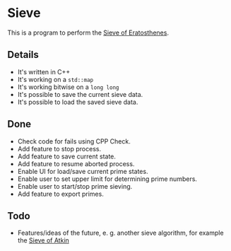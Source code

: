 # Sieve

This is a program to perform the [Sieve of Eratosthenes][soe].

## Details

- It's written in C++
- It's working on a `std::map`
- It's working bitwise on a `long long`
- It's possible to save the current sieve data.
- It's possible to load the saved sieve data.

## Done
- Check code for fails using CPP Check.
- Add feature to stop process.
- Add feature to save current state.
- Add feature to resume aborted process.
- Enable UI for load/save current prime states.
- Enable user to set upper limit for determining prime numbers.
- Enable user to start/stop prime sieving.
- Add feature to export primes.

## Todo
- Features/ideas of the future, e. g. another sieve algorithm, for example the [Sieve of Atkin][soa]

[soa]: https://en.wikipedia.org/wiki/Sieve_of_Atkin
[soe]: https://en.wikipedia.org/wiki/Sieve_of_Eratosthenes
